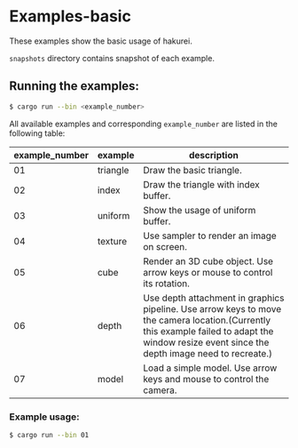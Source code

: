 
# Examples-basic

These examples show the basic usage of hakurei.

`snapshots` directory contains snapshot of each example.

## Running the examples:

```sh
$ cargo run --bin <example_number>
```

All available examples and corresponding `example_number` are listed in the following table:

| example_number | example  | description                                                  |
| -------------- | -------- | ------------------------------------------------------------ |
| 01             | triangle | Draw the basic triangle.                                     |
| 02             | index    | Draw the triangle with index buffer.                         |
| 03             | uniform  | Show the usage of uniform buffer.                            |
| 04             | texture  | Use sampler to render an image on screen.                    |
| 05             | cube     | Render an 3D cube object. Use arrow keys or mouse to control its rotation. |
| 06             | depth    | Use depth attachment in graphics pipeline. Use arrow keys to move the camera location.(Currently this example failed to adapt the window resize event since the depth image need to recreate.) |
| 07             | model    | Load a simple model. Use arrow keys and mouse to control the camera. |

### Example usage:

```sh
$ cargo run --bin 01
```
